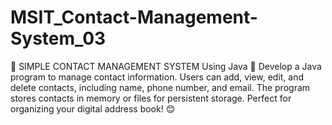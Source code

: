 # MSIT_Contact-Management-System_03
📇 SIMPLE CONTACT MANAGEMENT SYSTEM Using Java 📱  Develop a Java program to manage contact information. Users can add, view, edit, and delete contacts, including name, phone number, and email. The program stores contacts in memory or files for persistent storage. Perfect for organizing your digital address book! 😊
